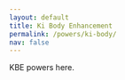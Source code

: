 ```yaml
---
layout: default
title: Ki Body Enhancement
permalink: /powers/ki-body/
nav: false
---
```


KBE powers here.
